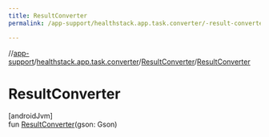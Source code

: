 ```yaml
---
title: ResultConverter
permalink: /app-support/healthstack.app.task.converter/-result-converter/-result-converter.html

---
```

//[app-support](/app-support.html)/[healthstack.app.task.converter](../index.html)/[ResultConverter](index.html)/[ResultConverter](-result-converter.html)



# ResultConverter



[androidJvm]\
fun [ResultConverter](-result-converter.html)(gson: Gson)




